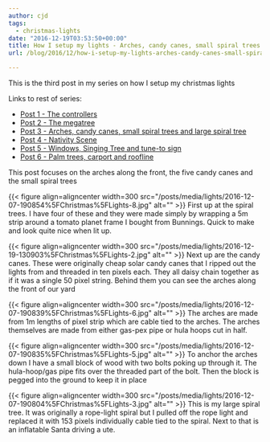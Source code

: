 ```yaml
---
author: cjd
tags:
  - christmas-lights
date: "2016-12-19T03:53:50+00:00"
title: How I setup my lights - Arches, candy canes, small spiral trees and large spiral tree
url: /blog/2016/12/how-i-setup-my-lights-arches-candy-canes-small-spiral-trees-and-large-spiral-tree/

---
```

This is the third post in my series on how I setup my christmas lights

Links to rest of series:

- [Post 1 - The controllers](/blog/2016/12/how-i-setup-my-lights-the-controllers/)
- [Post 2 - The megatree](/blog/2016/12/how-i-setup-my-lights-the-megatree/)
- [Post 3 - Arches, candy canes, small spiral trees and large spiral tree](/blog/2016/12/how-i-setup-my-lights-arches-candy-canes-small-spiral-trees-and-large-spiral-tree/)
- [Post 4 - Nativity Scene](/blog/2016/12/how-i-setup-my-lights-nativity-scene/)
- [Post 5 - Windows, Singing Tree and tune-to sign](/blog/2016/12/how-i-setup-my-lights-windows-singing-tree-and-tune-to-sign/)
- [Post 6 - Palm trees, carport and roofline](/blog/2016/12/how-i-setup-my-lights-palm-trees-carport-and-roofline/)

This post focuses on the arches along the front, the five candy canes and the small spiral trees

{{< figure align=aligncenter width=300 src="/posts/media/lights/2016-12-07-190854%5FChristmas%5FLights-8.jpg" alt="" >}}
First up at the spiral trees. I have four of these and they were made simply by wrapping a 5m strip around a tomato planet frame I bought from Bunnings. Quick to make and look quite nice when lit up.

{{< figure align=aligncenter width=300 src="/posts/media/lights/2016-12-19-130903%5FChristmas%5FLights-2.jpg" alt="" >}}
Next up are the candy canes. These were originally cheap solar candy canes that I ripped out the lights from and threaded in ten pixels each. They all daisy chain together as if it was a single 50 pixel string.
Behind them you can see the arches along the front of our yard

{{< figure align=aligncenter width=300 src="/posts/media/lights/2016-12-07-190839%5FChristmas%5FLights-6.jpg" alt="" >}}
The arches are made from 1m lengths of pixel strip which are cable tied to the arches. The arches themselves are made from either gas-pex pipe or hula hoops cut in half.

{{< figure align=aligncenter width=300 src="/posts/media/lights/2016-12-07-190835%5FChristmas%5FLights-5.jpg" alt="" >}}
To anchor the arches down I have a small block of wood with two bolts poking up through it. The hula-hoop/gas pipe fits over the threaded part of the bolt. Then the block is pegged into the ground to keep it in place

{{< figure align=aligncenter width=300 src="/posts/media/lights/2016-12-07-190804%5FChristmas%5FLights-3.jpg" alt="" >}}
This is my large spiral tree. It was originally a rope-light spiral but I pulled off the rope light and replaced it with 153 pixels individually cable tied to the spiral. Next to that is an inflatable Santa driving a ute.

